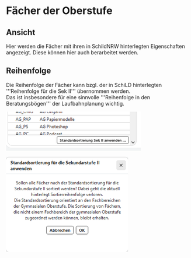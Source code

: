 # Fächer der Oberstufe

## Ansicht
Hier werden die Fächer mit ihren in SchildNRW hinterlegten Eigenschaften angezeigt. Diese können hier auch berarbeitet werden.<br />

## Reihenfolge
Die Reihenfolge der Fächer kann bzgl. der in SchiLD hinterlegten '''Reihenfolge für die Sek II''' übernommen werden.<br /> 
Das ist insbesondere für eine sinnvolle '''Reihenfolge in den Beratungsbögen''' der Laufbahnplanung wichtig.

![Sortierung_1](./graphics/SVWS_Kataloge_Faecher_Sortierung_1.png)  


![Sortierung_2](./graphics/SVWS_Kataloge_Faecher_Sortierung_2.png)  